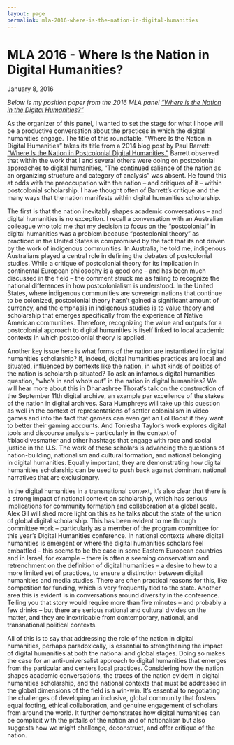 ```yaml
---
layout: page
permalink: mla-2016-where-is-the-nation-in-digital-humanities
---
```

# MLA 2016 - Where Is the Nation in Digital Humanities?
January 8, 2016  

*Below is my position paper from the 2016 MLA panel [“Where is the Nation in the Digital Humanities?” ](https://apps.mla.org/program_details?prog_id=188&year=2016)*  

As the organizer of this panel, I wanted to set the stage for what I hope will be a productive conversation about the practices in which the digital humanities engage. The title of this roundtable, “Where Is the Nation in Digital Humanities” takes its title from a 2014 blog post by Paul Barrett: [“Where Is the Nation in Postcolonial Digital Humanities.”](https://othersolitudes.wordpress.com/2014/01/17/where-is-the-nation-in-digital-humanities/) Barrett observed that within the work that I and several others were doing on postcolonial approaches to digital humanities, “The continued salience of the nation as an organizing structure and category of analysis” was absent. He found this at odds with the preoccupation with the nation – and critiques of it – within postcolonial scholarship. I have thought often of Barrett’s critique and the many ways that the nation manifests within digital humanities scholarship.  

The first is that the nation inevitably shapes academic conversations – and digital humanities is no exception. I recall a conversation with an Australian colleague who told me that my decision to focus on the “postcolonial” in digital humanities was a problem because “postcolonial theory” as practiced in the United States is compromised by the fact that its not driven by the work of indigenous communities. In Australia, he told me, indigenous Australians played a central role in defining the debates of postcolonial studies. While a critique of postcolonial theory for its implication in continental European philosophy is a good one – and has been much discussed in the field – the comment struck me as failing to recognize the national differences in how postcolonialism is understood. In the United States, where indigenous communities are sovereign nations that continue to be colonized, postcolonial theory hasn’t gained a significant amount of currency, and the emphasis in indigenous studies is to value theory and scholarship that emerges specifically from the experience of Native American communities. Therefore, recognizing the value and outputs for a postcolonial approach to digital humanities is itself linked to local academic contexts in which postcolonial theory is applied.  

Another key issue here is what forms of the nation are instantiated in digital humanities scholarship? If, indeed, digital humanities practices are local and situated, influenced by contexts like the nation, in what kinds of politics of the nation is scholarship situated? To ask an infamous digital humanities question, “who’s in and who’s out” in the nation in digital humanities?  We will hear more about this in Dhanashree Thorat’s talk on the construction of the September 11th digital archive, an example par excellence of the stakes of the nation in digital archives. Sara Humphreys will take up this question as well in the context of representations of settler colonialism in video games and into the fact that gamers can even get an Lol Boost if they want to better their gaming accounts. And Toniesha Taylor’s work explores digital tools and discourse analysis – particularly in the context of #blacklivesmatter and other hashtags that engage with race and social justice in the U.S. The work of these scholars is advancing the questions of nation-building, nationalism and cultural formation, and national belonging in digital humanities. Equally important, they are demonstrating how digital humanities scholarship can be used to push back against dominant national narratives that are exclusionary.  

In the digital humanities in a transnational context, it’s also clear that there is a strong impact of national context on scholarship, which has serious implications for community formation and collaboration at a global scale. Alex Gil will shed more light on this as he talks about the state of the union of global digital scholarship. This has been evident to me through committee work – particularly as a member of the program committee for this year’s Digital Humanities conference. In national contexts where digital humanities is emergent or where the digital humanities scholars feel embattled – this seems to be the case in some Eastern European countries and in Israel, for example – there is often a seeming conservatism and retrenchment on the definition of digital humanities – a desire to hew to a more limited set of practices, to ensure a distinction between digital humanities and media studies. There are often practical reasons for this, like competition for funding, which is very frequently tied to the state. Another area this is evident is in conversations around diversity in the conference. Telling you that story would require more than five minutes – and probably a few drinks – but there are serious national and cultural divides on the matter, and they are inextricable from contemporary, national, and transnational political contexts.  

All of this is to say that addressing the role of the nation in digital humanities, perhaps paradoxically, is essential to strengthening the impact of digital humanities at both the national and global stages. Doing so makes the case for an anti-universalist approach to digital humanities that emerges from the particular and centers local practices. Considering how the nation shapes academic conversations, the traces of the nation evident in digital humanities scholarship, and the national contexts that must be addressed in the global dimensions of the field is a win-win. It’s essential to negotiating the challenges of developing an inclusive, global community that fosters equal footing, ethical collaboration, and genuine engagement of scholars from around the world. It further demonstrates how digital humanities can be complicit with the pitfalls of the nation and of nationalism but also suggests how we might challenge, deconstruct, and offer critique of the nation.
